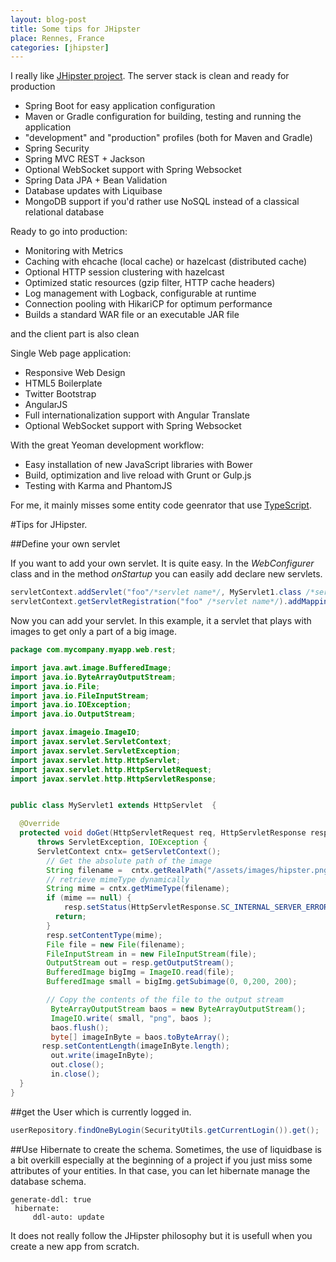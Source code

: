 ```yaml
---
layout: blog-post
title: Some tips for JHipster
place: Rennes, France
categories: [jhipster]
---
```

I really like [JHipster project](http://jhipster.github.io/).
The server stack is clean and ready for production

* Spring Boot for easy application configuration
* Maven or Gradle configuration for building, testing and running the application
* "development" and "production" profiles (both for Maven and Gradle)
* Spring Security
* Spring MVC REST + Jackson
* Optional WebSocket support with Spring Websocket
* Spring Data JPA + Bean Validation
* Database updates with Liquibase
* MongoDB support if you'd rather use NoSQL instead of a classical relational database

Ready to go into production:
* Monitoring with Metrics
* Caching with ehcache (local cache) or hazelcast (distributed cache)
* Optional HTTP session clustering with hazelcast
* Optimized static resources (gzip filter, HTTP cache headers)
* Log management with Logback, configurable at runtime
* Connection pooling with HikariCP for optimum performance
* Builds a standard WAR file or an executable JAR file

and the client part is also clean

Single Web page application:

* Responsive Web Design
* HTML5 Boilerplate
* Twitter Bootstrap
* AngularJS
* Full internationalization support with Angular Translate
* Optional WebSocket support with Spring Websocket

With the great Yeoman development workflow:

* Easy installation of new JavaScript libraries with Bower
* Build, optimization and live reload with Grunt or Gulp.js
* Testing with Karma and PhantomJS

For me, it mainly misses some entity code geenrator that use [TypeScript](http://www.typescriptlang.org).

<!--more-->
#Tips for JHipster.

##Define your own servlet

If you want to add your own servlet. It is quite easy. In the *WebConfigurer* class and in the method *onStartup* you can easily add declare new servlets.

```java
servletContext.addServlet("foo"/*servlet name*/, MyServlet1.class /*servlet class*/);
servletContext.getServletRegistration("foo" /*servlet name*/).addMapping("/im/toto.png" /*servlet path*/);
```

Now you can add your servlet. In this example, it a servlet that plays with images to get only a part of a big image.

```java
package com.mycompany.myapp.web.rest;

import java.awt.image.BufferedImage;
import java.io.ByteArrayOutputStream;
import java.io.File;
import java.io.FileInputStream;
import java.io.IOException;
import java.io.OutputStream;

import javax.imageio.ImageIO;
import javax.servlet.ServletContext;
import javax.servlet.ServletException;
import javax.servlet.http.HttpServlet;
import javax.servlet.http.HttpServletRequest;
import javax.servlet.http.HttpServletResponse;


public class MyServlet1 extends HttpServlet  {

  @Override
  protected void doGet(HttpServletRequest req, HttpServletResponse resp)
      throws ServletException, IOException {
      ServletContext cntx= getServletContext();
        // Get the absolute path of the image
        String filename =  cntx.getRealPath("/assets/images/hipster.png");
        // retrieve mimeType dynamically
        String mime = cntx.getMimeType(filename);
        if (mime == null) {
            resp.setStatus(HttpServletResponse.SC_INTERNAL_SERVER_ERROR);
          return;
        }
        resp.setContentType(mime);
        File file = new File(filename);
        FileInputStream in = new FileInputStream(file);
        OutputStream out = resp.getOutputStream();
        BufferedImage bigImg = ImageIO.read(file);
        BufferedImage small = bigImg.getSubimage(0, 0,200, 200);

        // Copy the contents of the file to the output stream
         ByteArrayOutputStream baos = new ByteArrayOutputStream();
         ImageIO.write( small, "png", baos );
         baos.flush();
         byte[] imageInByte = baos.toByteArray();
       resp.setContentLength(imageInByte.length);
         out.write(imageInByte);
         out.close();
         in.close();
  }
}

```

##get the User which is currently logged in.
```java
userRepository.findOneByLogin(SecurityUtils.getCurrentLogin()).get();
```


##Use Hibernate to create the schema.
Sometimes, the use of liquidbase is a bit overkill especially at the beginning of a project if you just miss some attributes of your entities. In that case, you can let hibernate manage the database schema.

```
generate-ddl: true
 hibernate:
     ddl-auto: update

```

It does not really follow the JHipster philosophy but it is usefull when you create a new app from scratch.
